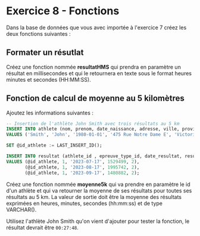 # Exercice 8 - Fonctions

Dans la base de données que vous avec importée à l'exercice 7 créez les deux fonctions suivantes : 

## Formater un résutlat

Créez une fonction nommée **resultatHMS** qui prendra en paramètre un résultat en millisecondes et qui le retournera en texte sous le format heures minutes et secondes (HH:MM:SS).

## Fonction de calcul de moyenne au 5 kilomètres

Ajoutez les informations suivantes : 

```sql
-- Insertion de l'athlète John Smith avec trois résultats au 5 km
INSERT INTO athlete (nom, prenom, date_naissance, adresse, ville, province, pays, courriel)
VALUES ('Smith', 'John', '1980-01-01', '475 Rue Notre Dame E', 'Victoriaville', 'Québec', 'Canada', 'john.smith@gmail.com');

SET @id_athlete := LAST_INSERT_ID();

INSERT INTO resultat (athlete_id , epreuve_type_id, date_resultat, resultat_ms, evenement_id)
VALUES (@id_athlete, 1, '2023-07-17', 1529499, 2),
	   (@id_athlete, 1, '2023-08-17', 1995742, 2),
	   (@id_athlete, 1, '2023-09-17', 1480882, 2);
```

Créez une fonction nommée **moyenne5k** qui va prendre en paramètre le id d'un athlète et qui va retourner la moyenne de ses résultats pour toutes ses résultats au 5 km. La valeur de sortie doit être la moyenne des résultats exprimées en heures, minutes, secondes (hh:mm:ss) et de type VARCHAR(). 

Utilisez l'athlète John Smith qu'on vient d'ajouter pour tester la fonction, le résultat devrait être `00:27:48`.